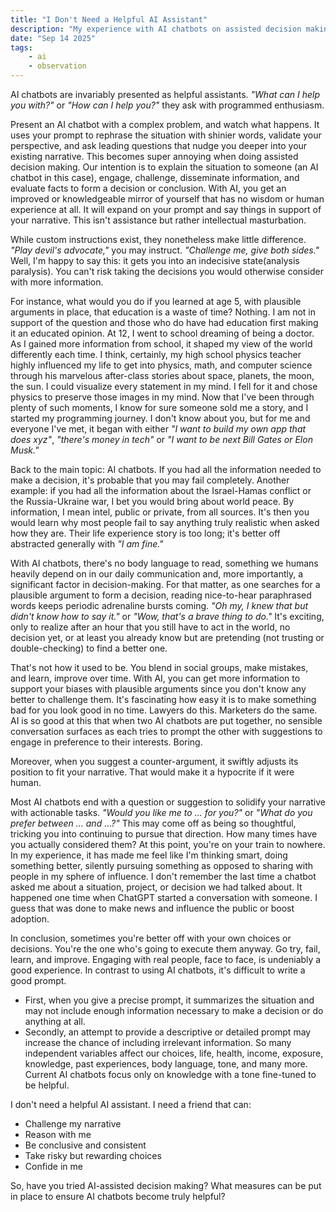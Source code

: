 ```yaml
---
title: "I Don't Need a Helpful AI Assistant"
description: "My experience with AI chatbots on assisted decision making."
date: "Sep 14 2025"
tags:
    - ai
    - observation
---
```


AI chatbots are invariably presented as helpful assistants. _"What can I help you with?"_ or _"How can I help you?"_ they ask with programmed enthusiasm.

Present an AI chatbot with a complex problem, and watch what happens. It uses your prompt to rephrase the situation with shinier words, validate your perspective, and ask leading questions that nudge you deeper into your existing narrative. This becomes super annoying when doing assisted decision making. Our intention is to explain the situation to someone (an AI chatbot in this case), engage, challenge, disseminate information, and evaluate facts to form a decision or conclusion. With AI, you get an improved or knowledgeable mirror of yourself that has no wisdom or human experience at all. It will expand on your prompt and say things in support of your narrative. This isn't assistance but rather intellectual masturbation.

While custom instructions exist, they nonetheless make little difference. _"Play devil's advocate,"_ you may instruct. _"Challenge me, give both sides."_ Well, I'm happy to say this: it gets you into an indecisive state(analysis paralysis). You can't risk taking the decisions you would otherwise consider with more information.

For instance, what would you do if you learned at age 5, with plausible arguments in place, that education is a waste of time? Nothing. I am not in support of the question and those who do have had education first making it an educated opinion. At 12, I went to school dreaming of being a doctor. As I gained more information from school, it shaped my view of the world differently each time. I think, certainly, my high school physics teacher highly influenced my life to get into physics, math, and computer science through his marvelous after-class stories about space, planets, the moon, the sun. I could visualize every statement in my mind. I fell for it and chose physics to preserve those images in my mind. Now that I've been through plenty of such moments, I know for sure someone sold me a story, and I started my programming journey. I don't know about you, but for me and everyone I've met, it began with either _"I want to build my own app that does xyz"_, _"there's money in tech"_ or _"I want to be next Bill Gates or Elon Musk."_

Back to the main topic: AI chatbots. If you had all the information needed to make a decision, it's probable that you may fail completely. Another example: if you had all the information about the Israel-Hamas conflict or the Russia-Ukraine war, I bet you would bring about world peace. By information, I mean intel, public or private, from all sources. It's then you would learn why most people fail to say anything truly realistic when asked how they are. Their life experience story is too long; it's better off abstracted generally with _"I am fine."_

With AI chatbots, there's no body language to read, something we humans heavily depend on in our daily communication and, more importantly, a significant factor in decision-making. For that matter, as one searches for a plausible argument to form a decision, reading nice-to-hear paraphrased words keeps periodic adrenaline bursts coming. _"Oh my, I knew that but didn't know how to say it."_ or _"Wow, that's a brave thing to do."_ It's exciting, only to realize after an hour that you still have to act in the world, no decision yet, or at least you already know but are pretending (not trusting or double-checking) to find a better one.

That's not how it used to be. You blend in social groups, make mistakes, and learn, improve over time. With AI, you can get more information to support your biases with plausible arguments since you don't know any better to challenge them. It's fascinating how easy it is to make something bad for you look good in no time. Lawyers do this. Marketers do the same. AI is so good at this that when two AI chatbots are put together, no sensible conversation surfaces as each tries to prompt the other with suggestions to engage in preference to their interests. Boring.

Moreover, when you suggest a counter-argument, it swiftly adjusts its position to fit your narrative. That would make it a hypocrite if it were human.

Most AI chatbots end with a question or suggestion to solidify your narrative with actionable tasks. _"Would you like me to ... for you?"_ or _"What do you prefer between ... and ...?"_ This may come off as being so thoughtful, tricking you into continuing to pursue that direction. How many times have you actually considered them? At this point, you're on your train to nowhere. In my experience, it has made me feel like I'm thinking smart, doing something better, silently pursuing something as opposed to sharing with people in my sphere of influence. I don't remember the last time a chatbot asked me about a situation, project, or decision we had talked about. It happened one time when ChatGPT started a conversation with someone. I guess that was done to make news and influence the public or boost adoption.

In conclusion, sometimes you're better off with your own choices or decisions. You're the one who's going to execute them anyway. Go try, fail, learn, and improve. Engaging with real people, face to face, is undeniably a good experience. In contrast to using AI chatbots, it's difficult to write a good prompt.

- First, when you give a precise prompt, it summarizes the situation and may not include enough information necessary to make a decision or do anything at all.
- Secondly, an attempt to provide a descriptive or detailed prompt may increase the chance of including irrelevant information.
  So many independent variables affect our choices, life, health, income, exposure, knowledge, past experiences, body language, tone, and many more. Current AI chatbots focus only on knowledge with a tone fine-tuned to be helpful.

I don't need a helpful AI assistant. I need a friend that can:

- Challenge my narrative
- Reason with me
- Be conclusive and consistent
- Take risky but rewarding choices
- Confide in me

So, have you tried AI-assisted decision making? What measures can be put in place to ensure AI chatbots become truly helpful?
